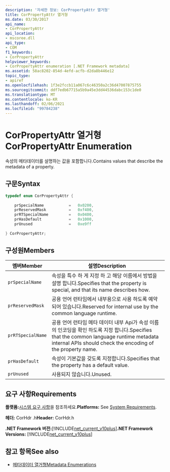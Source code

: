 ```yaml
---
description: '자세한 정보: CorPropertyAttr 열거형'
title: CorPropertyAttr 열거형
ms.date: 03/30/2017
api_name:
- CorPropertyAttr
api_location:
- mscoree.dll
api_type:
- COM
f1_keywords:
- CorPropertyAttr
helpviewer_keywords:
- CorPropertyAttr enumeration [.NET Framework metadata]
ms.assetid: 58ac8202-854d-4efd-acfb-d2da8b446e12
topic_type:
- apiref
ms.openlocfilehash: 1f3e2fccb11a067c6c46350a2c36d47007875755
ms.sourcegitcommit: ddf7edb67715a5b9a45e3dd44536dabc153c1de0
ms.translationtype: MT
ms.contentlocale: ko-KR
ms.lasthandoff: 02/06/2021
ms.locfileid: "99784238"
---
```

# <a name="corpropertyattr-enumeration"></a><span data-ttu-id="b61ab-103">CorPropertyAttr 열거형</span><span class="sxs-lookup"><span data-stu-id="b61ab-103">CorPropertyAttr Enumeration</span></span>

<span data-ttu-id="b61ab-104">속성의 메타데이터를 설명하는 값을 포함합니다.</span><span class="sxs-lookup"><span data-stu-id="b61ab-104">Contains values that describe the metadata of a property.</span></span>  
  
## <a name="syntax"></a><span data-ttu-id="b61ab-105">구문</span><span class="sxs-lookup"><span data-stu-id="b61ab-105">Syntax</span></span>  
  
```cpp  
typedef enum CorPropertyAttr {  
  
    prSpecialName           =   0x0200,
    prReservedMask          =   0xf400,  
    prRTSpecialName         =   0x0400,  
    prHasDefault            =   0x1000,  
    prUnused                =   0xe9ff  
  
} CorPropertyAttr;  
```  
  
## <a name="members"></a><span data-ttu-id="b61ab-106">구성원</span><span class="sxs-lookup"><span data-stu-id="b61ab-106">Members</span></span>  
  
|<span data-ttu-id="b61ab-107">멤버</span><span class="sxs-lookup"><span data-stu-id="b61ab-107">Member</span></span>|<span data-ttu-id="b61ab-108">설명</span><span class="sxs-lookup"><span data-stu-id="b61ab-108">Description</span></span>|  
|------------|-----------------|  
|`prSpecialName`|<span data-ttu-id="b61ab-109">속성을 특수 하 게 지정 하 고 해당 이름에서 방법을 설명 합니다.</span><span class="sxs-lookup"><span data-stu-id="b61ab-109">Specifies that the property is special, and that its name describes how.</span></span>|  
|`prReservedMask`|<span data-ttu-id="b61ab-110">공용 언어 런타임에서 내부용으로 사용 하도록 예약 되어 있습니다.</span><span class="sxs-lookup"><span data-stu-id="b61ab-110">Reserved for internal use by the common language runtime.</span></span>|  
|`prRTSpecialName`|<span data-ttu-id="b61ab-111">공용 언어 런타임 메타 데이터 내부 Api가 속성 이름의 인코딩을 확인 하도록 지정 합니다.</span><span class="sxs-lookup"><span data-stu-id="b61ab-111">Specifies that the common language runtime metadata internal APIs should check the encoding of the property name.</span></span>|  
|`prHasDefault`|<span data-ttu-id="b61ab-112">속성이 기본값을 갖도록 지정합니다.</span><span class="sxs-lookup"><span data-stu-id="b61ab-112">Specifies that the property has a default value.</span></span>|  
|`prUnused`|<span data-ttu-id="b61ab-113">사용되지 않습니다.</span><span class="sxs-lookup"><span data-stu-id="b61ab-113">Unused.</span></span>|  
  
## <a name="requirements"></a><span data-ttu-id="b61ab-114">요구 사항</span><span class="sxs-lookup"><span data-stu-id="b61ab-114">Requirements</span></span>  

 <span data-ttu-id="b61ab-115">**플랫폼:**[시스템 요구 사항](../../get-started/system-requirements.md)을 참조하세요.</span><span class="sxs-lookup"><span data-stu-id="b61ab-115">**Platforms:** See [System Requirements](../../get-started/system-requirements.md).</span></span>  
  
 <span data-ttu-id="b61ab-116">**헤더:** CorHdr .h</span><span class="sxs-lookup"><span data-stu-id="b61ab-116">**Header:** CorHdr.h</span></span>  
  
 <span data-ttu-id="b61ab-117">**.NET Framework 버전:**[!INCLUDE[net_current_v10plus](../../../../includes/net-current-v10plus-md.md)]</span><span class="sxs-lookup"><span data-stu-id="b61ab-117">**.NET Framework Versions:** [!INCLUDE[net_current_v10plus](../../../../includes/net-current-v10plus-md.md)]</span></span>  
  
## <a name="see-also"></a><span data-ttu-id="b61ab-118">참고 항목</span><span class="sxs-lookup"><span data-stu-id="b61ab-118">See also</span></span>

- [<span data-ttu-id="b61ab-119">메타데이터 열거형</span><span class="sxs-lookup"><span data-stu-id="b61ab-119">Metadata Enumerations</span></span>](metadata-enumerations.md)
